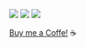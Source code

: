 <img src="https://github-readme-stats.vercel.app/api?username=lucascudo&show_icons=true&include_all_commits=true&show_icons=true"/>

<img src="https://github-profile-trophy.vercel.app/?username=lucascudo&row=1&column=6"/>

<img src="https://github-readme-stats.vercel.app/api/top-langs/?username=lucascudo&layout=compact&langs_count=18&hide=QML,VCL"/>

<a href="https://www.buymeacoffee.com/lucasrocha">Buy me a Coffe!</a> :coffee:

